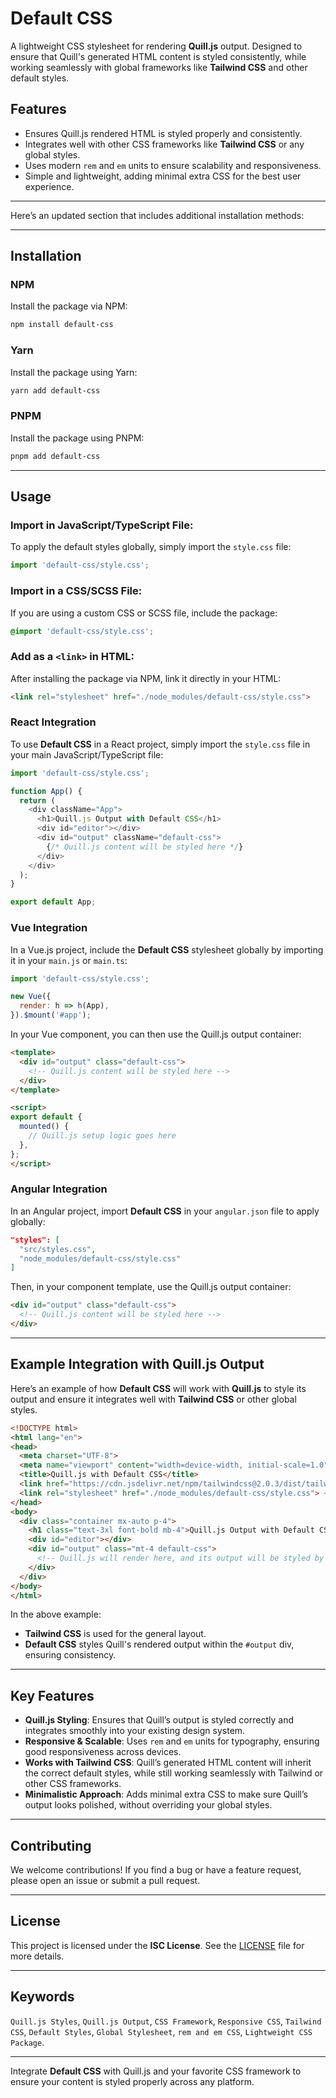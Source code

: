 # Default CSS

A lightweight CSS stylesheet for rendering **Quill.js** output. Designed to ensure that Quill's generated HTML content is styled consistently, while working seamlessly with global frameworks like **Tailwind CSS** and other default styles.

## Features

- Ensures Quill.js rendered HTML is styled properly and consistently.
- Integrates well with other CSS frameworks like **Tailwind CSS** or any global styles.
- Uses modern `rem` and `em` units to ensure scalability and responsiveness.
- Simple and lightweight, adding minimal extra CSS for the best user experience.

---

Here’s an updated section that includes additional installation methods:  

---

## Installation

### NPM
Install the package via NPM:

```bash
npm install default-css
```

### Yarn
Install the package using Yarn:

```bash
yarn add default-css
```

### PNPM
Install the package using PNPM:

```bash
pnpm add default-css
``` 

--- 

## Usage

### Import in JavaScript/TypeScript File:
To apply the default styles globally, simply import the `style.css` file:

```javascript
import 'default-css/style.css';
```

### Import in a CSS/SCSS File:
If you are using a custom CSS or SCSS file, include the package:

```css
@import 'default-css/style.css';
```

### Add as a `<link>` in HTML:
After installing the package via NPM, link it directly in your HTML:

```html
<link rel="stylesheet" href="./node_modules/default-css/style.css">
```

### React Integration

To use **Default CSS** in a React project, simply import the `style.css` file in your main JavaScript/TypeScript file:

```javascript
import 'default-css/style.css';

function App() {
  return (
    <div className="App">
      <h1>Quill.js Output with Default CSS</h1>
      <div id="editor"></div>
      <div id="output" className="default-css">
        {/* Quill.js content will be styled here */}
      </div>
    </div>
  );
}

export default App;
```

### Vue Integration

In a Vue.js project, include the **Default CSS** stylesheet globally by importing it in your `main.js` or `main.ts`:

```javascript
import 'default-css/style.css';

new Vue({
  render: h => h(App),
}).$mount('#app');
```

In your Vue component, you can then use the Quill.js output container:

```html
<template>
  <div id="output" class="default-css">
    <!-- Quill.js content will be styled here -->
  </div>
</template>

<script>
export default {
  mounted() {
    // Quill.js setup logic goes here
  },
};
</script>
```

### Angular Integration

In an Angular project, import **Default CSS** in your `angular.json` file to apply globally:

```json
"styles": [
  "src/styles.css",
  "node_modules/default-css/style.css"
]
```

Then, in your component template, use the Quill.js output container:

```html
<div id="output" class="default-css">
  <!-- Quill.js content will be styled here -->
</div>
```

---

## Example Integration with Quill.js Output

Here’s an example of how **Default CSS** will work with **Quill.js** to style its output and ensure it integrates well with **Tailwind CSS** or other global styles.

```html
<!DOCTYPE html>
<html lang="en">
<head>
  <meta charset="UTF-8">
  <meta name="viewport" content="width=device-width, initial-scale=1.0">
  <title>Quill.js with Default CSS</title>
  <link href="https://cdn.jsdelivr.net/npm/tailwindcss@2.0.3/dist/tailwind.min.css" rel="stylesheet">
  <link rel="stylesheet" href="./node_modules/default-css/style.css"> <!-- Import default styles -->
</head>
<body>
  <div class="container mx-auto p-4">
    <h1 class="text-3xl font-bold mb-4">Quill.js Output with Default CSS</h1>
    <div id="editor"></div>
    <div id="output" class="mt-4 default-css">
      <!-- Quill.js will render here, and its output will be styled by default-css -->
    </div>
  </div>
</body>
</html>
```

In the above example:
- **Tailwind CSS** is used for the general layout.
- **Default CSS** styles Quill's rendered output within the `#output` div, ensuring consistency.

---

## Key Features

- **Quill.js Styling**: Ensures that Quill’s output is styled correctly and integrates smoothly into your existing design system.
- **Responsive & Scalable**: Uses `rem` and `em` units for typography, ensuring good responsiveness across devices.
- **Works with Tailwind CSS**: Quill’s generated HTML content will inherit the correct default styles, while still working seamlessly with Tailwind or other CSS frameworks.
- **Minimalistic Approach**: Adds minimal extra CSS to make sure Quill’s output looks polished, without overriding your global styles.

---

## Contributing

We welcome contributions! If you find a bug or have a feature request, please open an issue or submit a pull request.

---

## License

This project is licensed under the **ISC License**. See the [LICENSE](LICENSE) file for more details.

---

## Keywords

`Quill.js Styles`, `Quill.js Output`, `CSS Framework`, `Responsive CSS`, `Tailwind CSS`, `Default Styles`, `Global Stylesheet`, `rem and em CSS`, `Lightweight CSS Package`.

---

Integrate **Default CSS** with Quill.js and your favorite CSS framework to ensure your content is styled properly across any platform.
